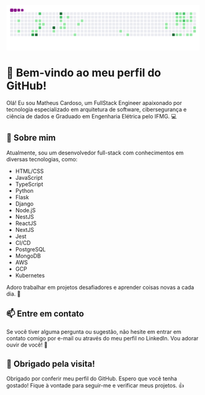 ![Histórico de Commits](img/snakegame.gif)

# 👋 Bem-vindo ao meu perfil do GitHub!

Olá! Eu sou Matheus Cardoso, um FullStack Engineer apaixonado por tecnologia especializado em arquitetura de software, cibersegurança e ciência de dados e Graduado em Engenharia Elétrica pelo IFMG. 💻

## 🚀 Sobre mim

Atualmente, sou um desenvolvedor full-stack com conhecimentos em diversas tecnologias, como:

- HTML/CSS
- JavaScript
- TypeScript
- Python
- Flask
- Django
- Node.jS
- NestJS
- ReactJS
- NextJS
- Jest
- CI/CD
- PostgreSQL
- MongoDB
- AWS
- GCP
- Kubernetes

Adoro trabalhar em projetos desafiadores e aprender coisas novas a cada dia. 💪

## 📫 Entre em contato

Se você tiver alguma pergunta ou sugestão, não hesite em entrar em contato comigo por e-mail ou através do meu perfil no LinkedIn. Vou adorar ouvir de você! 📧

## 🎉 Obrigado pela visita!

Obrigado por conferir meu perfil do GitHub. Espero que você tenha gostado! Fique à vontade para seguir-me e verificar meus projetos. 👍
